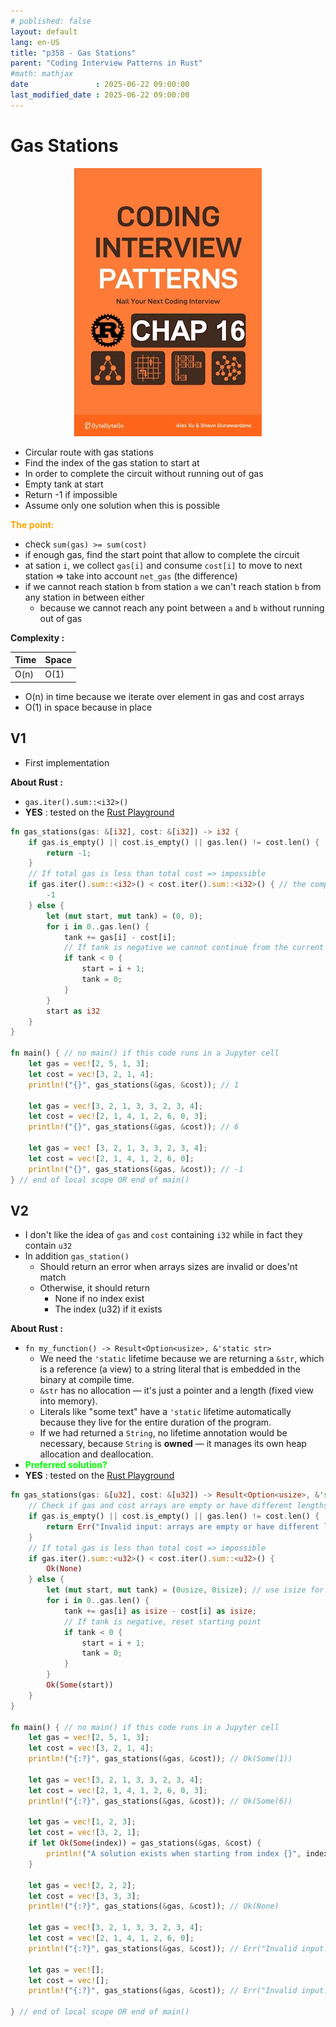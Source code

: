 ```yaml
---
# published: false
layout: default
lang: en-US
title: "p358 - Gas Stations"
parent: "Coding Interview Patterns in Rust"
#math: mathjax
date               : 2025-06-22 09:00:00
last_modified_date : 2025-06-22 09:00:00
---
```


# Gas Stations

<div align="center">
<img src="../assets/chap_16.webp" alt="" width="300" loading="lazy"/>
</div>

* Circular route with gas stations
* Find the index of the gas station to start at
* In order to complete the circuit without running out of gas
* Empty tank at start
* Return -1 if impossible
* Assume only one solution when this is possible

<span style="color:orange"><b>The point:</b></span>

* check ``sum(gas) >= sum(cost)``
* if enough gas, find the start point that allow to complete the circuit
* at sation `i`, we collect ``gas[i]`` and consume `cost[i]` to move to next station => take into account ``net_gas`` (the difference)
* if we cannot reach station `b` from station `a` we can't reach station `b` from any station in between either 
    * because we cannot reach any point between ``a`` and ``b`` without running out of gas


**Complexity :**

| Time        | Space |
|-------------|-------|
| O(n)        | O(1)  |

* O(n) in time because we iterate over element in gas and cost arrays
* O(1) in space because in place









<!-- <span style="color:red"><b>TODO : </b></span> 
* Add comments in code -->


<!-- * <span style="color:lime"><b>Preferred solution?</b></span>      -->



## V1

* First implementation

**About Rust :**
* `gas.iter().sum::<i32>()`
* **YES** : tested on the [Rust Playground](https://play.rust-lang.org/)



```rust
fn gas_stations(gas: &[i32], cost: &[i32]) -> i32 {
    if gas.is_empty() || cost.is_empty() || gas.len() != cost.len() {
        return -1;
    }
    // If total gas is less than total cost => impossible
    if gas.iter().sum::<i32>() < cost.iter().sum::<i32>() { // the compiler needs help => sum::<i32>()
        -1
    } else {
        let (mut start, mut tank) = (0, 0);
        for i in 0..gas.len() {
            tank += gas[i] - cost[i];
            // If tank is negative we cannot continue from the current start point, nor from any station before or including current station i
            if tank < 0 {
                start = i + 1;
                tank = 0;
            }
        }
        start as i32
    }
}

fn main() { // no main() if this code runs in a Jupyter cell
    let gas = vec![2, 5, 1, 3];
    let cost = vec![3, 2, 1, 4];
    println!("{}", gas_stations(&gas, &cost)); // 1

    let gas = vec![3, 2, 1, 3, 3, 2, 3, 4];
    let cost = vec![2, 1, 4, 1, 2, 6, 0, 3];
    println!("{}", gas_stations(&gas, &cost)); // 6

    let gas = vec! [3, 2, 1, 3, 3, 2, 3, 4];
    let cost = vec![2, 1, 4, 1, 2, 6, 0];
    println!("{}", gas_stations(&gas, &cost)); // -1
} // end of local scope OR end of main()

```

## V2
* I don't like the idea of ``gas`` and `cost` containing `i32` while in fact they contain `u32`
* In addition `gas_station()` 
    * Should return an error when arrays sizes are invalid or does'nt match
    * Otherwise, it should return
        * None if no index exist
        * The index (u32) if it exists


**About Rust :**
* `fn my_function() -> Result<Option<usize>, &'static str>`
    * We need the ``'static`` lifetime because we are returning a ``&str``, which is a reference (a view) to a string literal that is embedded in the binary at compile time.
    * ``&str`` has no allocation — it's just a pointer and a length (fixed view into memory).
    * Literals like "some text" have a ``'static`` lifetime automatically because they live for the entire duration of the program.
    * If we had returned a ``String``, no lifetime annotation would be necessary, because ``String`` is **owned** — it manages its own heap allocation and deallocation.    
* <span style="color:lime"><b>Preferred solution?</b></span> 
* **YES** : tested on the [Rust Playground](https://play.rust-lang.org/)




```rust
fn gas_stations(gas: &[u32], cost: &[u32]) -> Result<Option<usize>, &'static str> {
    // Check if gas and cost arrays are empty or have different lengths
    if gas.is_empty() || cost.is_empty() || gas.len() != cost.len() {
        return Err("Invalid input: arrays are empty or have different lengths");
    }
    // If total gas is less than total cost => impossible
    if gas.iter().sum::<u32>() < cost.iter().sum::<u32>() {
        Ok(None)
    } else {
        let (mut start, mut tank) = (0usize, 0isize); // use isize for possible negative tank values
        for i in 0..gas.len() {
            tank += gas[i] as isize - cost[i] as isize;
            // If tank is negative, reset starting point
            if tank < 0 {
                start = i + 1;
                tank = 0;
            }
        }
        Ok(Some(start))
    }
}

fn main() { // no main() if this code runs in a Jupyter cell
    let gas = vec![2, 5, 1, 3];
    let cost = vec![3, 2, 1, 4];
    println!("{:?}", gas_stations(&gas, &cost)); // Ok(Some(1))

    let gas = vec![3, 2, 1, 3, 3, 2, 3, 4];
    let cost = vec![2, 1, 4, 1, 2, 6, 0, 3];
    println!("{:?}", gas_stations(&gas, &cost)); // Ok(Some(6))

    let gas = vec![1, 2, 3];
    let cost = vec![3, 2, 1];
    if let Ok(Some(index)) = gas_stations(&gas, &cost) {
        println!("A solution exists when starting from index {}", index); // show how to extract the index if it exists
    }

    let gas = vec![2, 2, 2];
    let cost = vec![3, 3, 3];
    println!("{:?}", gas_stations(&gas, &cost)); // Ok(None)

    let gas = vec![3, 2, 1, 3, 3, 2, 3, 4];
    let cost = vec![2, 1, 4, 1, 2, 6, 0];
    println!("{:?}", gas_stations(&gas, &cost)); // Err("Invalid input: arrays are empty or have different lengths")

    let gas = vec![];
    let cost = vec![];
    println!("{:?}", gas_stations(&gas, &cost)); // Err("Invalid input: arrays are empty or have different lengths")

} // end of local scope OR end of main()

```
